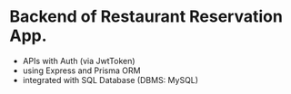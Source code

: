 # Backend of Restaurant Reservation App.
- APIs with Auth (via JwtToken)
- using Express and Prisma ORM
- integrated with SQL Database (DBMS: MySQL)
